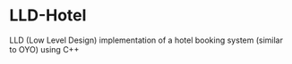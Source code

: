 # LLD-Hotel
LLD (Low Level Design) implementation of a hotel booking system (similar to OYO) using C++
